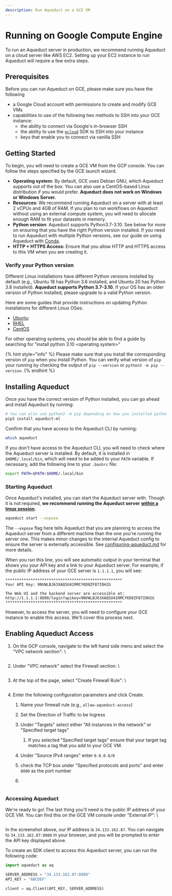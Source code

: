 ```yaml
---
description: Run Aqueduct on a GCE VM
---
```


# Running on Google Compute Engine

To run an Aqueduct server in production, we recommend running Aqueduct on a cloud server like AWS EC2. Setting up your EC2 instance to run Aqueduct will require a few extra steps.

## Prerequisites

Before you can run Aqueduct on GCE, please make sure you have the following

* a Google Cloud account with permissions to create and modify GCE VMs
* capabilities to use of the following two methods to SSH into your GCE instance:
  * the ability to connect via Google's in-browser SSH
  * the ability to use the [`gcloud`](https://cloud.google.com/sdk/docs/install-sdk) SDK to SSH into your instance
  * keys that enable you to connect via vanilla SSH

## Getting Started

To begin, you will need to create a GCE VM from the GCP console. You can follow the steps specified by the GCE launch wizard.

* **Operating system**: By default, GCE uses Debian GNU, which Aqueduct supports out of the box. You can also use a CentOS-based Linux distribution if you would prefer. **Aqueduct does not work on Windows or Windows Server.**
* **Resources**: We recommend running Aqueduct on a server with at least 2 vCPUs and 4GB of RAM. If you plan to run workflows on Aqueduct without using an external compute system, you will need to allocate enough RAM to fit your datasets in memory.
* **Python version**: Aqueduct supports Python3.7-3.10. See below for more on ensuring that you have the right Python version installed. If you need to run Aqueduct with multiple Python versions, see our guide on using Aqueduct with [Conda](../../integrations/compute-systems/conda.md).
* **HTTP + HTTPS Access:** Ensure that you allow HTTP and HTTPS access to this VM when you are creating it.

### Verify your Python version

Different Linux installations have different Python versions installed by default (e.g., Ubuntu 18 has Python 3.6 installed, and Ubuntu 20 has Python 3.8 installed). **Aqueduct supports Python 3.7-3.10.** If your OS has an older version of Python installed, please upgrade to a valid Python version.&#x20;

Here are some guides that provide instructions on updating Python installations for different Linux OSes:&#x20;

* [Ubuntu](https://computingforgeeks.com/how-to-install-python-on-ubuntu-linux-system/)
* [RHEL](https://access.redhat.com/documentation/en-us/red\_hat\_enterprise\_linux/8/html/configuring\_basic\_system\_settings/assembly\_installing-and-using-python\_configuring-basic-system-settings)
* [CentOS](https://techviewleo.com/how-to-install-python-on-centos-linux/)

For other operating systems, you should be able to find a guide by searching for "install python 3.10 \<operating system>"

{% hint style="info" %}
&#x20;Please make sure that you install the corresponding version of `pip` when you install Python. You can verify what version of `pip` your running by checking the output of `pip --version` or `python3 -m pip --version`.
{% endhint %}

## Installing Aqueduct

Once you have the correct version of Python installed, you can go ahead and install Aqueduct by running:

```bash
# You can also use python3 -m pip depending on how you installed python & pip.
pip3 install aqueduct-ml
```

Confirm that you have access to the Aqueduct CLI by running:

```bash
which aqueduct
```

If you don't have access to the Aqueduct CLI, you will need to check where the Aqueduct server is installed. By default, it is installed in `$HOME/.local/bin`, which will need to be added to your `PATH` variable. If necessary, add the following line to your `.bashrc` file:&#x20;

```bash
export PATH=$PATH:$HOME/.local/bin
```

### Starting Aqueduct

Once Aqueduct's installed, you can start the Aqueduct server with. Though it is not required, **we recommend running the Aqueduct server** [**within a tmux session**](https://github.com/tmux/tmux/wiki)**.**

```bash
aqueduct start --expose
```

The `--expose` flag here tells Aqueduct that you are planning to access the Aqueduct server from a different machine than the one you're running the server one. This makes minor changes to the internal Aqueduct config to ensure the server is externally accessible. See [configuring-aqueduct.md](../configuring-aqueduct.md "mention") for more details.

When you run this line, you will see automatic output in your terminal that shows you your API key and a link to your Aqueduct server. For example, if the public IP address of your GCE server is `1.1.1.1`, you will see:

```
***************************************************
Your API Key: 9NVWLBJ63XAQSU41RMCYKD0ZF87IOH2G

The Web UI and the backend server are accessible at: http://1.1.1.1:8080/login?apikey=9NVWLBJ63XAQSU41RMCYKD0ZF87IOH2G
***************************************************
```

However, to access the server, you will need to configure your GCE instance to enable this access. We'll cover this process next.

## Enabling Aqueduct Access

1.  On the GCP console, navigate to the left hand side menu and select the "VPC network section": \


    <figure><img src="../../.gitbook/assets/image (3).png" alt=""><figcaption></figcaption></figure>
2.  Under "VPC network" select the Firewall section: \


    <figure><img src="../../.gitbook/assets/image (22).png" alt=""><figcaption></figcaption></figure>
3.  At the top of the page, select "Create Firewall Rule": \


    <figure><img src="../../.gitbook/assets/image (5).png" alt=""><figcaption></figcaption></figure>
4.  Enter the following configuration parameters and click Create.

    1. Name your firewall rule (e.g., `allow-aqueduct-access`)
    2. Set the Direction of Traffic to be Ingress
    3. Under "Targets" select either "All instances in the network" or "Specified target tags"
       1. If you selected "Specified target tags" ensure that your target tag matches a tag that you add to your GCE VM.
    4. Under "Source IPv4 ranges" enter `0.0.0.0/0`
    5. check the TCP box under "Specified protocols and ports" and enter `8080` as the port number



    1.

    <figure><img src="../../.gitbook/assets/image (6).png" alt=""><figcaption></figcaption></figure>

### Accessing Aqueduct

We're ready to go! The last thing you'll need is the public IP address of your GCE VM. You can find this on the GCE VM console under "External IP": \


<figure><img src="../../.gitbook/assets/image (4).png" alt=""><figcaption></figcaption></figure>

In the screenshot above, our IP address is `34.133.162.87`. You can navigate to `34.133.162.87:8080` in your browser, and you will be prompted to enter the API key displayed above.&#x20;

To create an SDK client to access this Aqueduct server, you can run the following code:&#x20;

```python
import aqueduct as aq

SERVER_ADDRESS = "34.133.162.87:8080"
API_KEY = "ABCDEF"

client = aq.Client(API_KEY, SERVER_ADDRESS)
```
